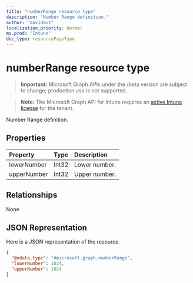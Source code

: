 ```yaml
---
title: "numberRange resource type"
description: "Number Range definition."
author: "davidmu1"
localization_priority: Normal
ms.prod: "Intune"
doc_type: resourcePageType
---
```


# numberRange resource type

> **Important:** Microsoft Graph APIs under the /beta version are subject to change; production use is not supported.

> **Note:** The Microsoft Graph API for Intune requires an [active Intune license](https://go.microsoft.com/fwlink/?linkid=839381) for the tenant.

Number Range definition.

## Properties
|Property|Type|Description|
|:---|:---|:---|
|lowerNumber|Int32|Lower number.|
|upperNumber|Int32|Upper number.|

## Relationships
None

## JSON Representation
Here is a JSON representation of the resource.
<!-- {
  "blockType": "resource",
  "@odata.type": "microsoft.graph.numberRange"
}
-->
``` json
{
  "@odata.type": "#microsoft.graph.numberRange",
  "lowerNumber": 1024,
  "upperNumber": 1024
}
```



